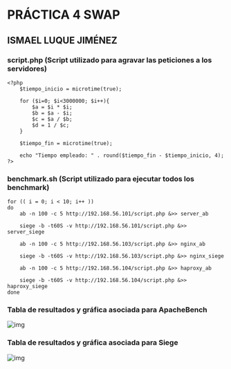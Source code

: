 # PRÁCTICA 4 SWAP
## ISMAEL LUQUE JIMÉNEZ

### **script.php (Script utilizado para agravar las peticiones a los servidores)**

	<?php
		$tiempo_inicio = microtime(true);

		for ($i=0; $i<3000000; $i++){
			$a = $i * $i;
			$b = $a - $i;
			$c = $a / $b;
			$d = 1 / $c;
		}

		$tiempo_fin = microtime(true);

		echo "Tiempo empleado: " . round($tiempo_fin - $tiempo_inicio, 4);
	?>

### **benchmark.sh (Script utilizado para ejecutar todos los benchmark)**
	
	for (( i = 0; i < 10; i++ ))
	do
		ab -n 100 -c 5 http://192.168.56.101/script.php &>> server_ab

		siege -b -t60S -v http://192.168.56.101/script.php &>> server_siege

		ab -n 100 -c 5 http://192.168.56.103/script.php &>> nginx_ab

		siege -b -t60S -v http://192.168.56.103/script.php &>> nginx_siege

		ab -n 100 -c 5 http://192.168.56.104/script.php &>> haproxy_ab

		siege -b -t60S -v http://192.168.56.104/script.php &>> haproxy_siege
	done

### **Tabla de resultados y gráfica asociada para ApacheBench**

![img](https://github.com/isma94/SWAP2015/blob/master/Practica4/capturas/ab.PNG)

### **Tabla de resultados y gráfica asociada para Siege**

![img](https://github.com/isma94/SWAP2015/blob/master/Practica4/capturas/siege.PNG)